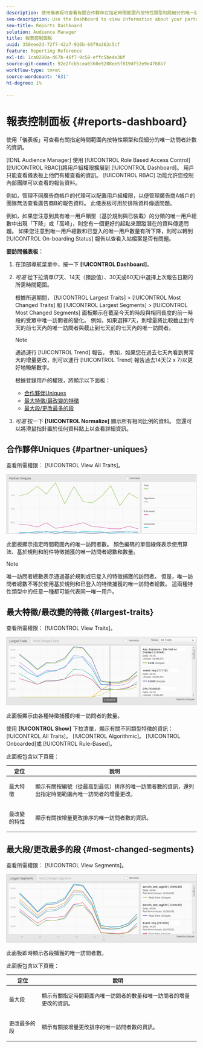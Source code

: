 ```yaml
---
description: 使用儀表板可查看有關合作夥伴在指定時間範圍內按特性類型和段細分的唯一訪問者計數的資訊。
seo-description: Use the Dashboard to view information about your partners' unique visitor counts broken down by trait types and segments for a specified time frame.
seo-title: Reports Dashboard
solution: Audience Manager
title: 報表控制面板
uuid: 350eee2d-72f7-42a7-916b-60f9a362c5cf
feature: Reporting Reference
exl-id: 1ca0280a-d67b-46f7-9c58-effc5be4e38f
source-git-commit: 92e2fcb5cea6560e9288ee5f819df52e9e4768b7
workflow-type: tm+mt
source-wordcount: '631'
ht-degree: 1%

---
```


# 報表控制面板 {#reports-dashboard}

使用「儀表板」可查看有關指定時間範圍內按特性類型和段細分的唯一訪問者計數的資訊。

<!-- 

c_dashboard.xml

 -->

[!DNL Audience Manager] 使用 [!UICONTROL Role Based Access Control] ([!UICONTROL RBAC])將用戶組權限擴展到 [!UICONTROL Dashboard]。 用戶只能查看儀表板上他們有權查看的資訊。 [!UICONTROL RBAC] 功能允許您控制內部團隊可以查看的報告資料。

例如，管理不同廣告商帳戶的代理可以配置用戶組權限，以便管理廣告商A帳戶的團隊無法查看廣告商B的報告資料。 此儀表板可用於排除資料傳遞問題。

例如，如果您注意到具有唯一用戶類型（基於規則與已裝載）的分類的唯一用戶總數中出現「下降」或「高峰」，則您有一個更好的起點來跟蹤潛在的資料傳遞問題。 如果您注意到唯一用戶總數和已登入的唯一用戶數量有所下降，則可以轉到 [!UICONTROL On-boarding Status] 報告以查看入站檔案是否有問題。

**要訪問儀表板：**

1. 在頂部導航菜單中，按一下 **[!UICONTROL Dashboard]**。
2. *可選* 從下拉清單(7天、14天（預設值）、30天或60天)中選擇上次報告日期的所需時間範圍。

   根據所選期間， [!UICONTROL Largest Traits] > [!UICONTROL Most Changed Traits] 和 [!UICONTROL Largest Segments] > [!UICONTROL Most Changed Segments] 面板顯示在截至今天的時段與相同長度的前一時段的受眾中唯一訪問者的變化。 例如，如果選擇7天，則增量將比較截止到今天的前七天內的唯一訪問者與截止到七天前的七天內的唯一訪問者。

   >[!NOTE]
   >
   >通過運行 [!UICONTROL Trend] 報告。 例如，如果您在過去七天內看到異常大的增量更改，則可以運行 [!UICONTROL Trend] 報告過去14天(2 x 7)以更好地瞭解數字。

   根據登錄用戶的權限，將顯示以下面板：

   * [合作夥伴Uniques](../reporting/reports-dashboard.md#partner-uniques)
   * [最大特徵/最改變的特徵](../reporting/reports-dashboard.md#largest-traits)
   * [最大段/更改最多的段](../reporting/reports-dashboard.md#most-changed-segments)

3. *可選* 按一下 **[!UICONTROL Normalize]** 顯示所有相同比例的資料。 您還可以將滑鼠指針置於任何資料點上以查看詳細資訊。

## 合作夥伴Uniques {#partner-uniques}

查看所需權限： [!UICONTROL View All Traits]。

![](assets/partner_uniques.png)

此面板顯示指定時間範圍內的唯一訪問者數。 顏色編碼的單個線條表示使用算法、基於規則和附件特徵捕獲的唯一訪問者總數和數量。

>[!NOTE]
>
>唯一訪問者總數表示通過基於規則或已登入的特徵捕獲的訪問者。 但是，唯一訪問者總數不等於使用基於規則和已登入的特徵捕獲的唯一訪問者總數。 這兩種特性類型中的任意一種都可能代表同一唯一用戶。

## 最大特徵/最改變的特徵 {#largest-traits}

查看所需權限： [!UICONTROL View Traits]。

![](assets/largest_traits.png)

此面板顯示由各種特徵捕獲的唯一訪問者的數量。

使用 **[!UICONTROL Show]** 下拉清單，顯示有關不同類型特徵的資訊： [!UICONTROL All Traits]。 [!UICONTROL Algorithmic]。 [!UICONTROL Onboarded]或 [!UICONTROL Rule-Based]。

此面板包含以下頁籤：

<table id="table_DA48BDEB4E0143BEA4EB85AC26FF6AE3"> 
 <thead> 
  <tr> 
   <th colname="col1" class="entry"> 定位 </th> 
   <th colname="col2" class="entry"> 說明 </th> 
  </tr> 
 </thead>
 <tbody> 
  <tr> 
   <td colname="col1"> <p><span class="wintitle"> 最大特徵</span> </p> </td> 
   <td colname="col2"> <p>顯示有關按編號（從最高到最低）排序的唯一訪問者數的資訊，還列出指定時間範圍內唯一訪問者的增量更改。 </p> </td> 
  </tr> 
  <tr> 
   <td colname="col1"> <p><span class="wintitle"> 最改變的特性</span> </p> </td> 
   <td colname="col2"> <p>顯示有關按增量更改排序的唯一訪問者數的資訊。 </p> </td> 
  </tr> 
 </tbody> 
</table>

## 最大段/更改最多的段 {#most-changed-segments}

查看所需權限： [!UICONTROL View Segments]。

![](assets/largest_segments.png)

此面板即時顯示各段捕獲的唯一訪問者數。

此面板包含以下頁籤：

<table id="table_8E22E0579FA74C5A86CC40B40B2548BE"> 
 <thead> 
  <tr> 
   <th colname="col1" class="entry"> 定位 </th> 
   <th colname="col2" class="entry"> 說明 </th> 
  </tr> 
 </thead>
 <tbody> 
  <tr> 
   <td colname="col1"> <p><span class="wintitle"> 最大段</span> </p> </td> 
   <td colname="col2"> <p>顯示有關指定時間範圍內唯一訪問者的數量和唯一訪問者的增量更改的資訊。 </p> </td> 
  </tr> 
  <tr> 
   <td colname="col1"> <p><span class="wintitle"> 更改最多的段</span> </p> </td> 
   <td colname="col2"> <p>顯示有關按增量更改排序的唯一訪問者數的資訊。 </p> </td> 
  </tr> 
 </tbody> 
</table>
